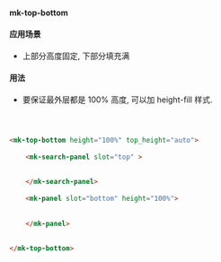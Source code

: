 #### mk-top-bottom

#### 应用场景

* 上部分高度固定, 下部分填充满

#### 用法

* 要保证最外层都是 100% 高度, 可以加 height-fill 样式.

``` html



<mk-top-bottom height="100%" top_height="auto">
    
    <mk-search-panel slot="top" >
        
        
    </mk-search-panel>
    
    <mk-panel slot="bottom" height="100%">
        
        
    </mk-panel>
    
    
</mk-top-bottom>

```